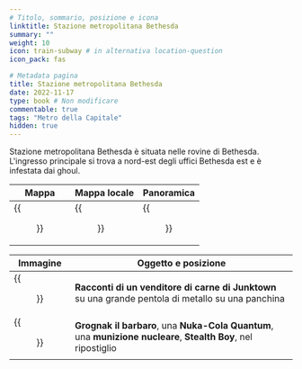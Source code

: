 ```yaml
---
# Titolo, sommario, posizione e icona
linktitle: Stazione metropolitana Bethesda
summary: ""
weight: 10
icon: train-subway # in alternativa location-question
icon_pack: fas

# Metadata pagina
title: Stazione metropolitana Bethesda
date: 2022-11-17
type: book # Non modificare
commentable: true
tags: "Metro della Capitale"
hidden: true
---
```




Stazione metropolitana Bethesda è situata nelle rovine di Bethesda. L'ingresso principale si trova a nord-est degli uffici Bethesda est e è infestata dai ghoul.

| Mappa | Mappa locale | Panoramica |
| ----- | ------------ | ---------- |
| {{<figure src="Bethesda_underworks_loc.webp">}}  |  {{<figure src="Metro_Bethesda_Underworks.webp">}} | {{<figure src="Bethesda_underworks.webp">}}  |

| Immagine | Oggetto e posizione |
| -------- | ------------------- |
|  {{<figure src="Bethesda_underworks_Tales_of_a_Junktown_Jerky_Vendor.webp">}} | **Racconti di un venditore di carne di Junktown**  su una grande pentola di metallo su una panchina  |
| {{<figure src="Bethesda_underworks_Most_notable_loot.webp">}}  | **Grognak il barbaro**, una **Nuka-Cola Quantum**, una **munizione nucleare**, **Stealth Boy**, nel ripostiglio  |